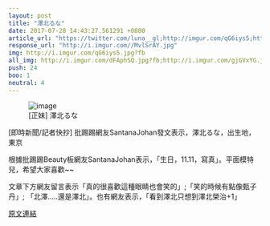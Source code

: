 ```yaml
---
layout: post
title: "澤北るな"
date: 2017-07-28 14:43:27.561291 +0800
article_url: "https://twitter.com/luna__gl;http://imgur.com/qG6iys5;http://imgur.com/dFAphSQ;http://imgur.com/gjGVxYG;http://imgur.com/L8FMHjp;http://imgur.com/CvcwxA8;http://imgur.com/T4u8d0o;http://imgur.com/QUfSGug;http://imgur.com/YGqSAY0;http://imgur.com/jW1swY6;http://imgur.com/0B7GqvH;http://imgur.com/uiyjWTB;http://imgur.com/YSYHRAb;http://imgur.com/KXf5qMC;http://imgur.com/iSaCWp3;http://imgur.com/bntkuXC;http://imgur.com/7amkGt1;http://imgur.com/KvBYZrC;http://imgur.com/S2hCS4f;http://imgur.com/t0W4cLE;http://imgur.com/KW4DTdq;http://imgur.com/JYDjFlL;http://imgur.com/4N79no8;http://imgur.com/n0t9nLh;http://imgur.com/dSRnmv3;http://imgur.com/BwTOGGC;http://imgur.com/IJHHvt3"
response_url: "http://i.imgur.com//MvlSrAY.jpg"
img: http://i.imgur.com/qG6iys5.jpg?fb
all_img: http://i.imgur.com/dFAphSQ.jpg?fb;http://i.imgur.com/gjGVxYG.jpg?fb;http://i.imgur.com/L8FMHjp.jpg?fb;http://i.imgur.com/CvcwxA8.jpg?fb;http://i.imgur.com/T4u8d0o.jpg?fb;http://i.imgur.com/QUfSGug.jpg?fb;http://i.imgur.com/YGqSAY0.jpg?fb;http://i.imgur.com/jW1swY6.jpg?fb;http://i.imgur.com/0B7GqvH.jpg?fb;http://i.imgur.com/uiyjWTB.jpg?fb;http://i.imgur.com/YSYHRAb.jpg?fb;http://i.imgur.com/KXf5qMC.jpg?fb;http://i.imgur.com/iSaCWp3.jpg?fb;http://i.imgur.com/bntkuXC.jpg?fb;http://i.imgur.com/7amkGt1.jpg?fb;http://i.imgur.com/KvBYZrC.jpg?fb;http://i.imgur.com/S2hCS4f.jpg?fb;http://i.imgur.com/t0W4cLE.jpg?fb;http://i.imgur.com/KW4DTdq.jpg?fb;http://i.imgur.com/JYDjFlL.jpg?fb;http://i.imgur.com/4N79no8.jpg?fb;http://i.imgur.com/n0t9nLh.jpg?fb;http://i.imgur.com/dSRnmv3.jpg?fb;http://i.imgur.com/BwTOGGC.jpg?fb;http://i.imgur.com/IJHHvt3.jpg?fb;http://i.imgur.com//MvlSrAY.jpg
push: 24
boo: 1
neutral: 4
---
```


<figure>
<img src="http://i.imgur.com/qG6iys5.jpg?fb" alt="image">
<figcaption>
[正妹] 澤北るな
</figcaption>
</figure>



[即時新聞/記者快抄] 批踢踢網友SantanaJohan發文表示，澤北るな，出生地，東京

根據批踢踢Beauty板網友SantanaJohan表示，「生日，11.11，寫真」。平面模特兒，希望大家喜歡~~

文章下方網友留言表示「真的很喜歡這種眼睛也會笑的」;「笑的時候有點像甄子丹」; 「北澤.....還是澤北」。也有網友表示，「看到澤北只想到澤北榮治+1」

<a href = "https://www.ptt.cc/bbs/Beauty/M.1500740612.A.D1E.html">原文連結</a>

